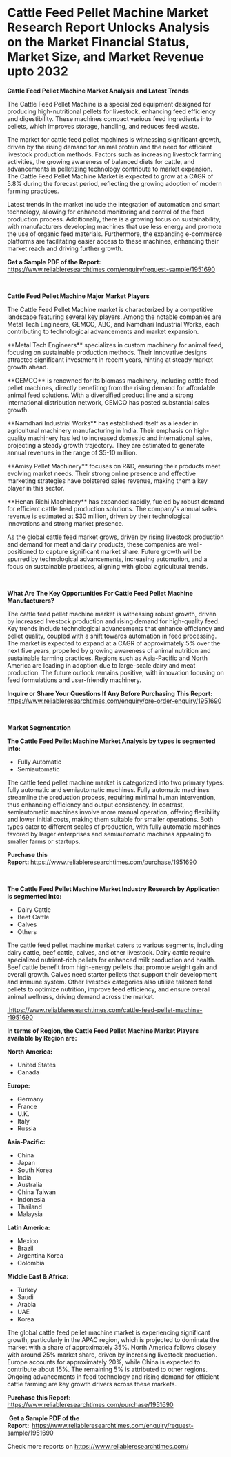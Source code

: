 <p><h1>Cattle Feed Pellet Machine Market Research Report Unlocks Analysis on the Market Financial Status, Market Size, and Market Revenue upto 2032</h1></p><p><strong>Cattle Feed Pellet Machine Market Analysis and Latest Trends</strong></p>
<p><p>The Cattle Feed Pellet Machine is a specialized equipment designed for producing high-nutritional pellets for livestock, enhancing feed efficiency and digestibility. These machines compact various feed ingredients into pellets, which improves storage, handling, and reduces feed waste. </p><p>The market for cattle feed pellet machines is witnessing significant growth, driven by the rising demand for animal protein and the need for efficient livestock production methods. Factors such as increasing livestock farming activities, the growing awareness of balanced diets for cattle, and advancements in pelletizing technology contribute to market expansion. The Cattle Feed Pellet Machine Market is expected to grow at a CAGR of 5.8% during the forecast period, reflecting the growing adoption of modern farming practices.</p><p>Latest trends in the market include the integration of automation and smart technology, allowing for enhanced monitoring and control of the feed production process. Additionally, there is a growing focus on sustainability, with manufacturers developing machines that use less energy and promote the use of organic feed materials. Furthermore, the expanding e-commerce platforms are facilitating easier access to these machines, enhancing their market reach and driving further growth.</p></p>
<p><strong>Get a Sample PDF of the Report:&nbsp;</strong> <a href="https://www.reliableresearchtimes.com/enquiry/request-sample/1951690?utm_campaign=2934&utm_medium=2&utm_source=Github&utm_content=ia&utm_term=10042025&utm_id=cattle-feed-pellet-machine">https://www.reliableresearchtimes.com/enquiry/request-sample/1951690</a></p>
<p>&nbsp;</p>
<p><strong>Cattle Feed Pellet Machine Major Market Players</strong></p>
<p><p>The Cattle Feed Pellet Machine market is characterized by a competitive landscape featuring several key players. Among the notable companies are Metal Tech Engineers, GEMCO, ABC, and Namdhari Industrial Works, each contributing to technological advancements and market expansion.</p><p>**Metal Tech Engineers** specializes in custom machinery for animal feed, focusing on sustainable production methods. Their innovative designs attracted significant investment in recent years, hinting at steady market growth ahead.</p><p>**GEMCO** is renowned for its biomass machinery, including cattle feed pellet machines, directly benefiting from the rising demand for affordable animal feed solutions. With a diversified product line and a strong international distribution network, GEMCO has posted substantial sales growth.</p><p>**Namdhari Industrial Works** has established itself as a leader in agricultural machinery manufacturing in India. Their emphasis on high-quality machinery has led to increased domestic and international sales, projecting a steady growth trajectory. They are estimated to generate annual revenues in the range of $5-10 million.</p><p>**Amisy Pellet Machinery** focuses on R&D, ensuring their products meet evolving market needs. Their strong online presence and effective marketing strategies have bolstered sales revenue, making them a key player in this sector.</p><p>**Henan Richi Machinery** has expanded rapidly, fueled by robust demand for efficient cattle feed production solutions. The company's annual sales revenue is estimated at $30 million, driven by their technological innovations and strong market presence.</p><p>As the global cattle feed market grows, driven by rising livestock production and demand for meat and dairy products, these companies are well-positioned to capture significant market share. Future growth will be spurred by technological advancements, increasing automation, and a focus on sustainable practices, aligning with global agricultural trends.</p></p>
<p>&nbsp;</p>
<p><strong>What Are The Key Opportunities For Cattle Feed Pellet Machine Manufacturers?</strong></p>
<p><p>The cattle feed pellet machine market is witnessing robust growth, driven by increased livestock production and rising demand for high-quality feed. Key trends include technological advancements that enhance efficiency and pellet quality, coupled with a shift towards automation in feed processing. The market is expected to expand at a CAGR of approximately 5% over the next five years, propelled by growing awareness of animal nutrition and sustainable farming practices. Regions such as Asia-Pacific and North America are leading in adoption due to large-scale dairy and meat production. The future outlook remains positive, with innovation focusing on feed formulations and user-friendly machinery.</p></p>
<p><strong>Inquire or Share Your Questions If Any Before Purchasing This Report:</strong> <a href="https://www.reliableresearchtimes.com/enquiry/pre-order-enquiry/1951690?utm_campaign=2934&utm_medium=2&utm_source=Github&utm_content=ia&utm_term=10042025&utm_id=cattle-feed-pellet-machine">https://www.reliableresearchtimes.com/enquiry/pre-order-enquiry/1951690</a></p>
<p>&nbsp;</p>
<p><strong>Market Segmentation</strong></p>
<p><strong>The Cattle Feed Pellet Machine Market Analysis by types is segmented into:</strong></p>
<p><ul><li>Fully Automatic</li><li>Semiautomatic</li></ul></p>
<p><p>The cattle feed pellet machine market is categorized into two primary types: fully automatic and semiautomatic machines. Fully automatic machines streamline the production process, requiring minimal human intervention, thus enhancing efficiency and output consistency. In contrast, semiautomatic machines involve more manual operation, offering flexibility and lower initial costs, making them suitable for smaller operations. Both types cater to different scales of production, with fully automatic machines favored by larger enterprises and semiautomatic machines appealing to smaller farms or startups.</p></p>
<p><strong>Purchase this Report:&nbsp;</strong><a href="https://www.reliableresearchtimes.com/purchase/1951690?utm_campaign=2934&utm_medium=2&utm_source=Github&utm_content=ia&utm_term=10042025&utm_id=cattle-feed-pellet-machine">https://www.reliableresearchtimes.com/purchase/1951690</a></p>
<p>&nbsp;</p>
<p><strong>The Cattle Feed Pellet Machine Market Industry Research by Application is segmented into:</strong></p>
<p><ul><li>Dairy Cattle</li><li>Beef Cattle</li><li>Calves</li><li>Others</li></ul></p>
<p><p>The cattle feed pellet machine market caters to various segments, including dairy cattle, beef cattle, calves, and other livestock. Dairy cattle require specialized nutrient-rich pellets for enhanced milk production and health. Beef cattle benefit from high-energy pellets that promote weight gain and overall growth. Calves need starter pellets that support their development and immune system. Other livestock categories also utilize tailored feed pellets to optimize nutrition, improve feed efficiency, and ensure overall animal wellness, driving demand across the market.</p></p>
<p><a href="https://www.reliableresearchtimes.com/cattle-feed-pellet-machine-r1951690?utm_campaign=2934&utm_medium=2&utm_source=Github&utm_content=ia&utm_term=10042025&utm_id=cattle-feed-pellet-machine">&nbsp;https://www.reliableresearchtimes.com/cattle-feed-pellet-machine-r1951690</a></p>
<p><strong>In terms of Region, the Cattle Feed Pellet Machine Market Players available by Region are:</strong></p>
<p>
    <p> <strong> North America: </strong>
        <ul>
            <li>United States</li>
            <li>Canada</li>
        </ul>
        </p> 
    <p> <strong> Europe: </strong>
        <ul>
            <li>Germany</li>
            <li>France</li>
            <li>U.K.</li>
            <li>Italy</li>
            <li>Russia</li>
        </ul>
        </p> 
    <p> <strong> Asia-Pacific: </strong>
        <ul>
            <li>China</li>
            <li>Japan</li>
            <li>South Korea</li>
            <li>India</li>
            <li>Australia</li>
            <li>China Taiwan</li>
            <li>Indonesia</li>
            <li>Thailand</li>
            <li>Malaysia</li>
        </ul>
        </p> 
    <p> <strong> Latin America: </strong>
        <ul>
            <li>Mexico</li>
            <li>Brazil</li>
            <li>Argentina Korea</li>
            <li>Colombia</li>
        </ul>
        </p> 
    <p> <strong> Middle East & Africa: </strong>
        <ul>
            <li>Turkey</li>
            <li>Saudi</li>
            <li>Arabia</li>
            <li>UAE</li>
            <li>Korea</li>
        </ul>
    </p>
    </p>
<p><p>The global cattle feed pellet machine market is experiencing significant growth, particularly in the APAC region, which is projected to dominate the market with a share of approximately 35%. North America follows closely with around 25% market share, driven by increasing livestock production. Europe accounts for approximately 20%, while China is expected to contribute about 15%. The remaining 5% is attributed to other regions. Ongoing advancements in feed technology and rising demand for efficient cattle farming are key growth drivers across these markets.</p></p>
<p><strong>Purchase this Report: </strong><a href="https://www.reliableresearchtimes.com/purchase/1951690?utm_campaign=2934&utm_medium=2&utm_source=Github&utm_content=ia&utm_term=10042025&utm_id=cattle-feed-pellet-machine">https://www.reliableresearchtimes.com/purchase/1951690</a></p>
<p>&nbsp;<strong>Get a Sample PDF of the Report:&nbsp;&nbsp;</strong><a href="https://www.reliableresearchtimes.com/enquiry/request-sample/1951690?utm_campaign=2934&utm_medium=2&utm_source=Github&utm_content=ia&utm_term=10042025&utm_id=cattle-feed-pellet-machine">https://www.reliableresearchtimes.com/enquiry/request-sample/1951690</a></p>
<p><strong></strong></p>
<p>Check more reports on <a href="https://www.reliableresearchtimes.com/?utm_campaign=2934&utm_medium=2&utm_source=Github&utm_content=ia&utm_term=10042025&utm_id=cattle-feed-pellet-machine">https://www.reliableresearchtimes.com/</a></p>